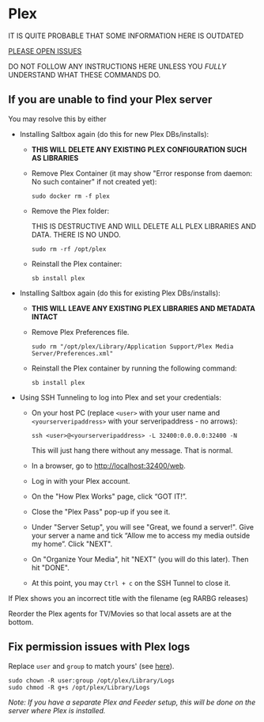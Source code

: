 # Plex

IT IS QUITE PROBABLE THAT SOME INFORMATION HERE IS OUTDATED

[PLEASE OPEN ISSUES](https://github.com/saltyorg/docs/issues)

DO NOT FOLLOW ANY INSTRUCTIONS HERE UNLESS YOU *FULLY* UNDERSTAND WHAT THESE COMMANDS DO.

## If you are unable to find your Plex server

You may resolve this by either

- Installing Saltbox again (do this for new Plex DBs/installs):

  - **THIS WILL DELETE ANY EXISTING PLEX CONFIGURATION SUCH AS LIBRARIES**

  - Remove Plex Container (it may show "Error response from daemon: No such container" if not created yet):

     ```shell
     sudo docker rm -f plex
     ```

  - Remove the Plex folder:
 
     THIS IS DESTRUCTIVE AND WILL DELETE ALL PLEX LIBRARIES AND DATA.  THERE IS NO UNDO.
    
     ```shell
     sudo rm -rf /opt/plex
     ```

  - Reinstall the Plex container:

     ```shell
     sb install plex
     ```

- Installing Saltbox again (do this for existing Plex DBs/installs):

  - **THIS WILL LEAVE ANY EXISTING PLEX LIBRARIES AND METADATA INTACT**

  - Remove Plex Preferences file.

     ```shell
     sudo rm "/opt/plex/Library/Application Support/Plex Media Server/Preferences.xml"
     ```

  - Reinstall the Plex container by running the following command:

     ```shell
     sb install plex
     ```

- Using SSH Tunneling to log into Plex and set your credentials:

  - On your host PC (replace `<user>` with your user name and `<yourserveripaddress>` with your serveripaddress - no arrows):

     ```shell
     ssh <user>@<yourserveripaddress> -L 32400:0.0.0.0:32400 -N
     ```

     This will just hang there without any message. That is normal.

  - In a browser, go to <http://localhost:32400/web>.

  - Log in with your Plex account.

  - On the "How Plex Works" page, click “GOT IT!”.

  - Close the "Plex Pass" pop-up if you see it.

  - Under "Server Setup", you will see "Great, we found a server!". Give your server a name and tick “Allow me to access my media outside my home”. Click "NEXT".

  - On "Organize Your Media", hit "NEXT" (you will do this later). Then hit "DONE".

  - At this point, you may `Ctrl + c` on the SSH Tunnel to close it.

 If Plex shows you an incorrect title with the filename (eg RARBG releases)

Reorder the Plex agents for TV/Movies so that local assets are at the bottom.

## Fix permission issues with Plex logs

Replace `user` and `group` to match yours' (see [here](../System#find-your-user-id-uid-and-group-id-gid)).

```shell
sudo chown -R user:group /opt/plex/Library/Logs
sudo chmod -R g+s /opt/plex/Library/Logs
```

_Note: If you have a separate Plex and Feeder setup, this will be done on the server where Plex is installed._
